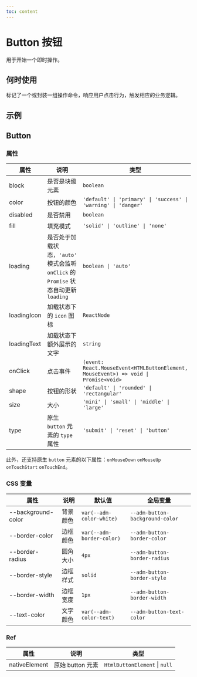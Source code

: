 ```yaml
---
toc: content
---
```


# Button 按钮

用于开始一个即时操作。

## 何时使用

标记了一个或封装一组操作命令，响应用户点击行为，触发相应的业务逻辑。

## 示例

<code src="./demo/demo.tsx"></code>

## Button

### 属性

| 属性        | 说明                                                                                | 类型                                                                                | 默认值                                |
| ----------- | ----------------------------------------------------------------------------------- | ----------------------------------------------------------------------------------- | ------------------------------------- |
| block       | 是否是块级元素                                                                      | `boolean`                                                                           | `false`                               |
| color       | 按钮的颜色                                                                          | `'default' \| 'primary' \| 'success' \| 'warning' \| 'danger'`                      | `'default'`                           |
| disabled    | 是否禁用                                                                            | `boolean`                                                                           | `false`                               |
| fill        | 填充模式                                                                            | `'solid' \| 'outline' \| 'none'`                                                    | `'solid'`                             |
| loading     | 是否处于加载状态，`'auto'` 模式会监听 `onClick` 的 `Promise` 状态自动更新 `loading` | `boolean \| 'auto'`                                                                 | `false`                               |
| loadingIcon | 加载状态下的 `icon` 图标                                                            | `ReactNode`                                                                         | `<DotLoading color='currentColor' />` |
| loadingText | 加载状态下额外展示的文字                                                            | `string`                                                                            | -                                     |
| onClick     | 点击事件                                                                            | `(event: React.MouseEvent<HTMLButtonElement, MouseEvent>) => void \| Promise<void>` | -                                     |
| shape       | 按钮的形状                                                                          | `'default' \| 'rounded' \| 'rectangular'`                                           | `'default'`                           |
| size        | 大小                                                                                | `'mini' \| 'small' \| 'middle' \| 'large'`                                          | `'middle'`                            |
| type        | 原生 `button` 元素的 `type` 属性                                                    | `'submit' \| 'reset' \| 'button'`                                                   | `'button'`                            |

此外，还支持原生 `button` 元素的以下属性：`onMouseDown` `onMouseUp` `onTouchStart` `onTouchEnd`。

### CSS 变量

| 属性               | 说明     | 默认值                    | 全局变量                        |
| ------------------ | -------- | ------------------------- | ------------------------------- |
| --background-color | 背景颜色 | `var(--adm-color-white)`  | `--adm-button-background-color` |
| --border-color     | 边框颜色 | `var(--adm-border-color)` | `--adm-button-border-color`     |
| --border-radius    | 圆角大小 | `4px`                     | `--adm-button-border-radius`    |
| --border-style     | 边框样式 | `solid`                   | `--adm-button-border-style`     |
| --border-width     | 边框宽度 | `1px`                     | `--adm-button-border-width`     |
| --text-color       | 文字颜色 | `var(--adm-color-text)`   | `--adm-button-text-color`       |

### Ref

| 属性          | 说明             | 类型                          |
| ------------- | ---------------- | ----------------------------- |
| nativeElement | 原始 button 元素 | `HtmlButtonElement` \| `null` |
